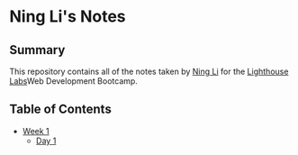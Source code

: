 # Ning Li's Notes

## Summary 

This repository contains all of the notes taken by [Ning Li](https://github.com/lining04111223) for the [Lighthouse Labs](https://www.lighthouselabs.ca/ )Web Development Bootcamp.

## Table of Contents

* [Week 1](/Week_1)
  * [Day 1](/Week_1/Day_1)